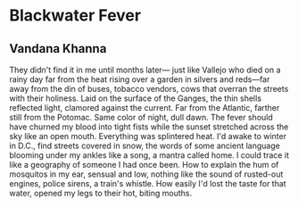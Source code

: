 # Blackwater Fever
## Vandana Khanna
They didn't find it in me until months later—
just like Vallejo who died on a rainy
day far from the heat rising over a garden
in silvers and reds—far away from the din
of buses, tobacco vendors, cows that overran
the streets with their holiness. Laid on the surface
of the Ganges, the thin shells reflected light, clamored
against the current. Far from the Atlantic, farther still
from the Potomac. Same color of night, dull dawn.
The fever should have churned my blood into tight
fists while the sunset stretched across the sky
like an open mouth. Everything was splintered heat.
I'd awake to winter in D.C., find streets covered
in snow, the words of some ancient language blooming
under my ankles like a song, a mantra called home.
I could trace it like a geography of someone I had once been.
How to explain the hum of mosquitos in my ear, sensual
and low, nothing like the sound of rusted-out engines,
police sirens, a train's whistle. How easily I'd lost the taste
for that water, opened my legs to their hot, biting mouths.